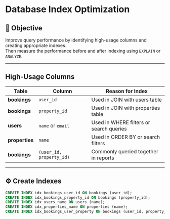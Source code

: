 # Database Index Optimization

## 📘 Objective
Improve query performance by identifying high-usage columns and creating appropriate indexes.  
Then measure the performance before and after indexing using `EXPLAIN` or `ANALYZE`.

---

##  High-Usage Columns

| Table | Column | Reason for Index |
|--------|---------|------------------|
| **bookings** | `user_id` | Used in JOIN with users table |
| **bookings** | `property_id` | Used in JOIN with properties table |
| **users** | `name` or `email` | Used in WHERE filters or search queries |
| **properties** | `name` | Used in ORDER BY or search filters |
| **bookings** | `(user_id, property_id)` | Commonly queried together in reports |

---

## ⚙️ Create Indexes

```sql
CREATE INDEX idx_bookings_user_id ON bookings (user_id);
CREATE INDEX idx_bookings_property_id ON bookings (property_id);
CREATE INDEX idx_users_name ON users (name);
CREATE INDEX idx_properties_name ON properties (name);
CREATE INDEX idx_bookings_user_property ON bookings (user_id, property_id);
